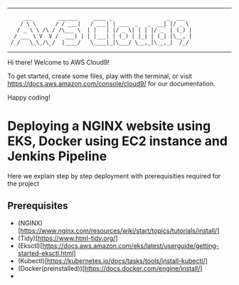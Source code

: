  ----------------------------------------------------------------
         ___        ______     ____ _                 _  ___  
        / \ \      / / ___|   / ___| | ___  _   _  __| |/ _ \ 
       / _ \ \ /\ / /\___ \  | |   | |/ _ \| | | |/ _` | (_) |
      / ___ \ V  V /  ___) | | |___| | (_) | |_| | (_| |\__, |
     /_/   \_\_/\_/  |____/   \____|_|\___/ \__,_|\__,_|  /_/ 
 ----------------------------------------------------------------- 


Hi there! Welcome to AWS Cloud9!

To get started, create some files, play with the terminal,
or visit https://docs.aws.amazon.com/console/cloud9/ for our documentation.

Happy coding!

# Deploying a NGINX website using EKS, Docker using EC2 instance and Jenkins Pipeline

Here we explain step by step deployment with prerequisities required for the project

## Prerequisites

- (NGINX)[https://www.nginx.com/resources/wiki/start/topics/tutorials/install/]
- (Tidy)[https://www.html-tidy.org/]
- (Eksctl)[https://docs.aws.amazon.com/eks/latest/userguide/getting-started-eksctl.html]
- (Kubectl)[https://kubernetes.io/docs/tasks/tools/install-kubectl/]
- (Docker(preinstalled))[https://docs.docker.com/engine/install/]
- 




